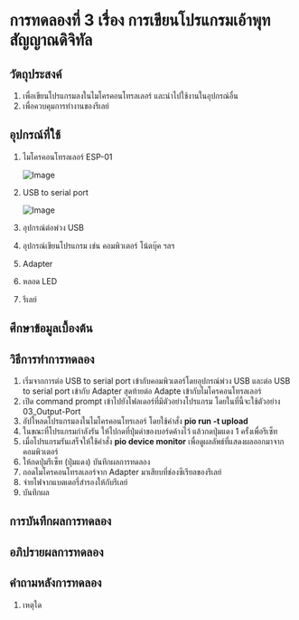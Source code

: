 # การทดลองที่ 3 เรื่อง การเขียนโปรแกรมเอ้าพุทสัญญาณดิจิทัล
## วัตถุประสงค์
1. เพื่อเขียนโปรแกรมลงในไมโครคอนโทรลเลอร์ และนำไปใช้งานในอุปกรณ์อื่น
2. เพื่อควบคุมการทำงานของรีเลย์

## อุปกรณ์ที่ใช้
1. ไมโครคอนโทรลเลอร์ ESP-01

   ![Image](https://cdn-images-1.medium.com/max/1200/1*RMM4luR-BC8yrsDbmSlkBA.png)

2. USB to serial port

   ![Image](https://daneshjookit.com/5924-home_default/esp8266-to-usb.jpg)

3. อุปกรณ์ต่อพ่วง USB
4. อุปกรณ์เขียนโปรแกรม เช่น คอมพิวเตอร์ โน้ตบุ๊ค ฯลฯ
5. Adapter
6. หลอด LED
7. รีเลย์

## ศึกษาข้อมูลเบื้องต้น

## วิธีการทำการทดลอง
1. เริ่มจากการต่อ USB to serial port เข้ากับคอมพิวเตอร์โดยอุปกรณ์พ่วง USB และต่อ USB to serial port เข้ากับ Adapter สุดท้ายต่อ Adapte เข้ากับไมโครคอนโทรลเลอร์
2. เปิด command prompt เข้าไปยังโฟลเดอร์ที่มีตัวอย่างโปรแกรม โดยในที่นี้จะใช้ตัวอย่าง 03_Output-Port
3. อัปโหลดโปรแกรมลงในไมโครคอนโทรเลอร์ โดยใช้คำสั่ง **pio run -t upload**
4. ในขณะที่โปรแกรมกำลังรัน ให้ไปกดที่ปุ่มดำของบอร์ดค้างไว้ แล้วกดปุ่มแดง 1 ครั้งเพื่อรีเซ็ท
5. เมื่อโปรแกรมรันเสร็จให้ใช้คำสั่ง **pio device monitor** เพื่อดูผลลัพธ์ที่แสดงผลออกมาจากคอมพิวเตอร์
6. ให้กดปุ่มรีเซ็ท (ปุ่มแดง) บันทึกผลการทดลอง
7. ถอดไมโครคอนโทรลเลอร์จาก Adapter มาเสียบที่ช่องซีเรียลของรีเลย์
8. จ่ายไฟจากแบตเตอรี่สำรองให้กับรีเลย์
9. บันทึกผล

## การบันทึกผลการทดลอง

## อภิปรายผลการทดลอง

## คำถามหลังการทดลอง
1. เหตุใด

